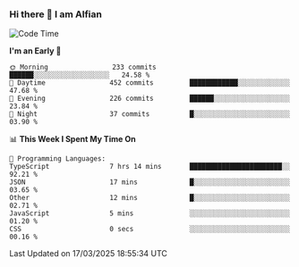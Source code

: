 ### Hi there 👋 I am Alfian

<!--START_SECTION:waka-->
![Code Time](http://img.shields.io/badge/Code%20Time-619%20hrs%2037%20mins-blue)

**I'm an Early 🐤** 

```text
🌞 Morning                233 commits         ██████░░░░░░░░░░░░░░░░░░░   24.58 % 
🌆 Daytime                452 commits         ████████████░░░░░░░░░░░░░   47.68 % 
🌃 Evening                226 commits         ██████░░░░░░░░░░░░░░░░░░░   23.84 % 
🌙 Night                  37 commits          █░░░░░░░░░░░░░░░░░░░░░░░░   03.90 % 
```


📊 **This Week I Spent My Time On** 

```text
💬 Programming Languages: 
TypeScript               7 hrs 14 mins       ███████████████████████░░   92.21 % 
JSON                     17 mins             █░░░░░░░░░░░░░░░░░░░░░░░░   03.65 % 
Other                    12 mins             █░░░░░░░░░░░░░░░░░░░░░░░░   02.71 % 
JavaScript               5 mins              ░░░░░░░░░░░░░░░░░░░░░░░░░   01.20 % 
CSS                      0 secs              ░░░░░░░░░░░░░░░░░░░░░░░░░   00.16 % 
```


 Last Updated on 17/03/2025 18:55:34 UTC
<!--END_SECTION:waka-->
